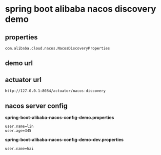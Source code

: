 # spring boot alibaba nacos discovery demo

## properties

    com.alibaba.cloud.nacos.NacosDiscoveryProperties    

## demo url

## actuator url

    http://127.0.0.1:8084/actuator/nacos-discovery

## nacos server config

**spring-boot-alibaba-nacos-config-demo.properties**

```properties
user.name=lin
user.age=345
```

**spring-boot-alibaba-nacos-config-demo-dev.properties**

```properties
user.name=hai
```
